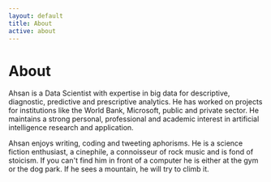 ```yaml
---
layout: default
title: About
active: about
---
```


<p><h1>About</h1></p>

Ahsan is a Data Scientist with expertise in big data for descriptive, diagnostic, predictive and prescriptive analytics. He has worked on projects for institutions like the World Bank, Microsoft, public and private sector. He maintains a strong personal, professional and academic interest in artificial intelligence research and application.

Ahsan enjoys writing, coding and tweeting aphorisms. He is a science fiction enthusiast, a cinephile, a connoisseur
of rock music and is fond of stoicism. If you can't find him in front of a computer he is either at the gym or the dog park. If he sees a mountain, he will try to climb it. 
